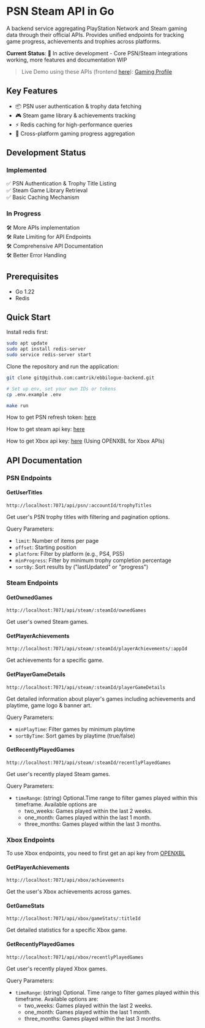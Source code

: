 # PSN Steam API in Go 

A backend service aggregating PlayStation Network and Steam gaming data through their official APIs. Provides unified endpoints for tracking game progress, achievements and trophies across platforms.

**Current Status**: 🚧 In active development - Core PSN/Steam integrations working, more features and documentation WIP

> Live Demo using these APIs (frontend [here](https://github.com/camtrik/psn-steam-api-go)): [Gaming Profile](https://www.ebbilogue.com/gaming)

## Key Features
- 📦 PSN user authentication & trophy data fetching 
- 🎮 Steam game library & achievements tracking
- ⚡ Redis caching for high-performance queries
- 🌉 Cross-platform gaming progress aggregation

## Development Status

### Implemented
✅ PSN Authentication & Trophy Title Listing  
✅ Steam Game Library Retrieval  
✅ Basic Caching Mechanism

### In Progress
🛠️ More APIs implementation  
🛠️ Rate Limiting for API Endpoints  
🛠️ Comprehensive API Documentation  
🛠️ Better Error Handling

## Prerequisites
- Go 1.22
- Redis

## Quick Start
Install redis first:
```bash
sudo apt update
sudo apt install redis-server
sudo service redis-server start
```

Clone the repository and run the application:
```bash
git clone git@github.com:camtrik/ebbilogue-backend.git

# Set up env, set your own IDs or tokens
cp .env.example .env

make run 
```

How to get PSN refresh token: [here](https://www.ebbilogue.com/blog/notes/psn-api-use)

How to get steam api key: [here](https://steamcommunity.com/dev)  

How to get Xbox api key: [here](https://xbl.io/console) (Using OPENXBL for Xbox APIs)


## API Documentation

### PSN Endpoints

#### GetUserTitles
```
http://localhost:7071/api/psn/:accountId/trophyTitles
```
Get user's PSN trophy titles with filtering and pagination options.

Query Parameters:
- `limit`: Number of items per page
- `offset`: Starting position
- `platform`: Filter by platform (e.g., PS4, PS5)
- `minProgress`: Filter by minimum trophy completion percentage
- `sortBy`: Sort results by ("lastUpdated" or "progress")

### Steam Endpoints

#### GetOwnedGames
```
http://localhost:7071/api/steam/:steamId/ownedGames
```
Get user's owned Steam games.

#### GetPlayerAchievements
```
http://localhost:7071/api/steam/:steamId/playerAchievements/:appId
```
Get achievements for a specific game.

#### GetPlayerGameDetails
```
http://localhost:7071/api/steam/:steamId/playerGameDetails
```
Get detailed information about player's games including achievements and playtime, game logo & banner art.

Query Parameters:
- `minPlayTime`: Filter games by minimum playtime 
- `sortByTime`: Sort games by playtime (true/false)

#### GetRecentlyPlayedGames
```
http://localhost:7071/api/steam/:steamId/recentlyPlayedGames
```
Get user's recently played Steam games.

Query Parameters:
- `timeRange`: (string) Optional.Time range to filter games played within this timeframe. Available options are
    - two_weeks: Games played within the last 2 weeks.
    - one_month: Games played within the last 1 month.
    - three_months: Games played within the last 3 months.


### Xbox Endpoints 
To use Xbox endpoints, you need to first get an api key from [OPENXBL]()

#### GetPlayerAchievements
```
http://localhost:7071/api/xbox/achievements
```
Get the user's Xbox achievements across games.

#### GetGameStats
```
http://localhost:7071/api/xbox/gameStats/:titleId
```
Get detailed statistics for a specific Xbox game.

#### GetRecentlyPlayedGames
```
http://localhost:7071/api/xbox/recentlyPlayedGames
```
Get user's recently played Xbox games.

Query Parameters:
- `timeRange`: (string) Optional. Time range to filter games played within this timeframe. Available options are:
    - two_weeks: Games played within the last 2 weeks.
    - one_month: Games played within the last 1 month.
    - three_months: Games played within the last 3 months.
